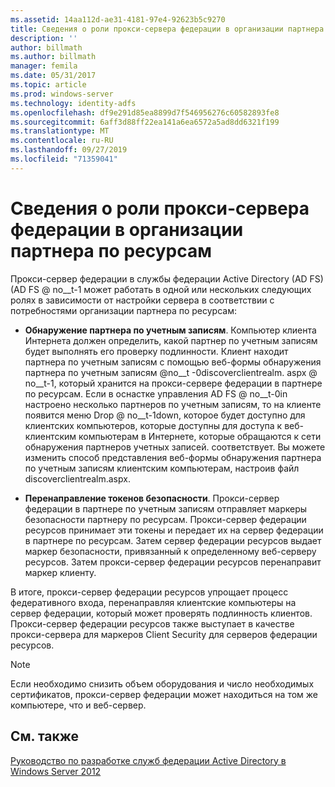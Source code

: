 ```yaml
---
ms.assetid: 14aa112d-ae31-4181-97e4-92623b5c9270
title: Сведения о роли прокси-сервера федерации в организации партнера по ресурсам
description: ''
author: billmath
ms.author: billmath
manager: femila
ms.date: 05/31/2017
ms.topic: article
ms.prod: windows-server
ms.technology: identity-adfs
ms.openlocfilehash: df9e291d85ea8899d7f546956276c60582893fe8
ms.sourcegitcommit: 6aff3d88ff22ea141a6ea6572a5ad8dd6321f199
ms.translationtype: MT
ms.contentlocale: ru-RU
ms.lasthandoff: 09/27/2019
ms.locfileid: "71359041"
---
```

# <a name="review-the-role-of-the-federation-server-proxy-in-the-resource-partner"></a>Сведения о роли прокси-сервера федерации в организации партнера по ресурсам

Прокси-сервер федерации в службы федерации Active Directory (AD FS) \(AD FS @ no__t-1 может работать в одной или нескольких следующих ролях в зависимости от настройки сервера в соответствии с потребностями организации партнера по ресурсам:  
  
-   **Обнаружение партнера по учетным записям**. Компьютер клиента Интернета должен определить, какой партнер по учетным записям будет выполнять его проверку подлинности. Клиент находит партнера по учетным записям с помощью веб-формы обнаружения партнера по учетным записям @no__t -0discoverclientrealm. aspx @ no__t-1, который хранится на прокси-сервере федерации в партнере по ресурсам. Если в оснастке управления AD FS @ no__t-0in настроено несколько партнеров по учетным записям, то на клиенте появится меню Drop @ no__t-1down, которое будет доступно для клиентских компьютеров, которые доступны для доступа к веб-клиентским компьютерам в Интернете, которые обращаются к сети обнаружения партнеров учетных записей. соответствует. Вы можете изменить способ представления веб-формы обнаружения партнера по учетным записям клиентским компьютерам, настроив файл discoverclientrealm.aspx.  
  
-   **Перенаправление токенов безопасности**. Прокси-сервер федерации в партнере по учетным записям отправляет маркеры безопасности партнеру по ресурсам. Прокси-сервер федерации ресурсов принимает эти токены и передает их на сервер федерации в партнере по ресурсам. Затем сервер федерации ресурсов выдает маркер безопасности, привязанный к определенному веб-серверу ресурсов. Затем прокси-сервер федерации ресурсов перенаправит маркер клиенту.  
  
В итоге, прокси-сервер федерации ресурсов упрощает процесс федеративного входа, перенаправляя клиентские компьютеры на сервер федерации, который может проверять подлинность клиентов. Прокси-сервер федерации ресурсов также выступает в качестве прокси-сервера для маркеров Client Security для серверов федерации ресурсов.  
  
> [!NOTE]  
> Если необходимо снизить объем оборудования и число необходимых сертификатов, прокси-сервер федерации может находиться на том же компьютере, что и веб-сервер.  
  
## <a name="see-also"></a>См. также
[Руководство по разработке служб федерации Active Directory в Windows Server 2012](AD-FS-Design-Guide-in-Windows-Server-2012.md)

